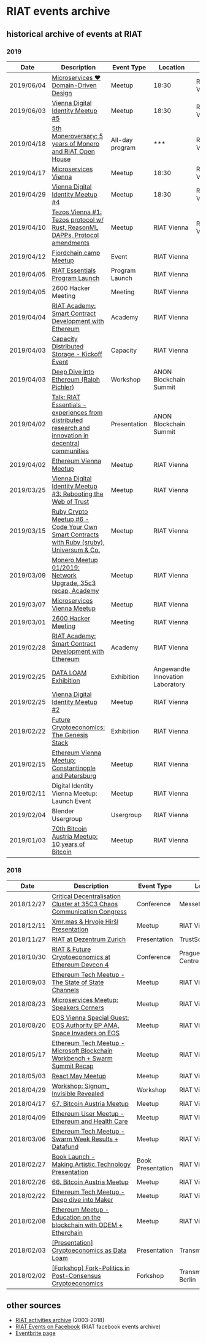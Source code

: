 [RIAT Events on Facebook]: https://www.facebook.com/pg/riat.ac.at/events/ "RIAT Events on Facebook"
[ICS (iCal) calendar]: https://calendar.google.com/calendar/ical/riat.at_nst52qhk2fca3u8dvhce8pepbg%40group.calendar.google.com/public/basic.ics "online subscription to events in the RIAT space: crypto, blockchain, DLT"
[RIAT website]: https://riat.ac.at
[RIAT activities archive]: https://riat.at/activities
[Eventbrite page]: https://www.eventbrite.com/o/riat-academy-10768509578 "RIAT academy eventbrite page"
[PDF overview & print event calendar]: https://github.com/parasew/riat-events/raw/master/assets/RIAT_program_PDF_calendar_2019.pdf
[events archive]: "https://github.com/parasew/riat-events/tree/master/archive"

# RIAT events archive

## historical archive of events at RIAT

### 2019
| Date       | Description                                                                                                                                                           | Event Type     | Location                         |             |
| ---------- | --------------------------------------------------------------------------------------------------------------------------------------------------------------------- | -------------- | -------------------------------- | ----------- |
| 2019/06/04 | [Microservices ❤ Domain-Driven Design](https://www.meetup.com/ddd-vienna/events/261445946/)                                                                        | Meetup     | 18:30 | RIAT Vienna |
| 2019/06/03 | [Vienna Digital Identity Meetup #5](https://www.meetup.com/Vienna-Digital-Identity-Meetup/events/261015488/)                                | Meetup     | 18:30 | RIAT Vienna | 
| 2019/04/18 | [5th Moneroversary: 5 years of Monero and RIAT Open House](https://www.facebook.com/events/370653886870162/)                                                                        | All-day program     | *** | RIAT Vienna |
| 2019/04/17 | [Microservices Vienna](https://www.meetup.com/microservices-vienna/)                                                                        | Meetup     | 18:30 | RIAT Vienna |
| 2019/04/29 | [Vienna Digital Identity Meetup #4](https://www.meetup.com/Vienna-Digital-Identity-Meetup/events/260079899/)                                | Meetup     | 18:30 | RIAT Vienna | 
| 2019/04/10 | [Tezos Vienna #1: Tezos protocol w/ Rust, ReasonML DAPPs, Protocol amendments](https://www.meetup.com/de-DE/Tezos-Vienna/events/259790083/)                           | Meetup         | RIAT Vienna                      | RIAT Vienna |
| 2019/04/12 | [Fjordchain.camp Meetup](https://www.facebook.com/events/2226827140867313/)                                                                                           | Event          | RIAT Vienna                      |             |
| 2019/04/05 | [RIAT Essentials Program Launch](https://www.eventbrite.com/e/riat-essentials-program-launch-event-tickets-59535938595#)                                              | Program Launch | RIAT Vienna                      |             |
| 2019/04/05 | 2600 Hacker Meeting                                                                                                                                                   | Meeting        | RIAT Vienna                      |             |
| 2019/04/04 | [RIAT Academy: Smart Contract Development with Ethereum](https://www.facebook.com/events/1983523535284837/)                                                           | Academy        | RIAT Vienna                      |             |
| 2019/04/03 | [Capacity Distributed Storage - Kickoff Event](https://www.meetup.com/de-DE/Capacity-Network/events/259902642/)                                                       | Capacity       | RIAT Vienna                      |             |
| 2019/04/03 | [Deep Dive into Ethereum (Ralph Pichler)](https://www.blockchainsummitaustria.com/events/deep-dive-into-ethereum)                                                     | Workshop       | ANON Blockchain Summit           |             |
| 2019/04/02 | [Talk: RIAT Essentials - experiences from distributed research and innovation in decentral communities](https://www.blockchainsummitaustria.com/agenda)               | Presentation   | ANON Blockchain Summit           |             |
| 2019/04/02 | [Ethereum Vienna Meetup](https://www.meetup.com/Ethereum-Vienna/)                                                                                                     | Meetup         | RIAT Vienna                      |             |
| 2019/03/25 | [Vienna Digital Identity Meetup #3: Rebooting the Web of Trust](https://www.meetup.com/de-DE/Vienna-Digital-Identity-Meetup/events/259683263/)                        | Meetup         | RIAT Vienna                      |             |
| 2019/03/15 | [Ruby Crypto Meetup #6 - Code Your Own Smart Contracts with Ruby (sruby), Universum & Co.](https://www.facebook.com/events/1988745191426912/)                         | Meetup         | RIAT Vienna                      |             |
| 2019/03/09 | [Monero Meetup 01/2019: Network Upgrade, 35c3 recap, Academy](https://www.facebook.com/events/2042824889349215/)                                                      | Meetup         | RIAT Vienna                      |             |
| 2019/03/07 | [Microservices Vienna Meetup](https://www.facebook.com/events/293328437951583/)                                                                                       | Meetup         | RIAT Vienna                      |             |
| 2019/03/01 | [2600 Hacker Meeting](https://www.facebook.com/events/306031676747864/)                                                                                               | Meeting        | RIAT Vienna                      |             |
| 2019/02/28 | [RIAT Academy: Smart Contract Development with Ethereum](https://www.facebook.com/events/319665308665747/)                                                            | Academy        | RIAT Vienna                      |             |
| 2019/02/25 | [DATA LOAM Exhibition](https://www.dieangewandte.at/jart/prj3/angewandte-2016/main.jart?rel=de&reserve-mode=active&content-id=1454062400291&artikel_id=1546414237711) | Exhibition     | Angewandte Innovation Laboratory |             |
| 2019/02/25 | [Vienna Digital Identity Meetup #2](https://www.facebook.com/events/239178996988956/)                                                                                 | Meetup         | RIAT Vienna                      |             |
| 2019/02/22 | [Future Cryptoeconomics: The Genesis Stack](https://web.facebook.com/events/1067229673468739/)                                                                        | Exhibition     | RIAT Vienna                      |             |
| 2019/02/15 | [Ethereum Vienna Meetup: Constantinople and Petersburg](https://www.facebook.com/events/539687579870573/)                                                             | Meetup         | RIAT Vienna                      |             |
| 2019/02/11 | Digital Identity Vienna Meetup: Launch Event                                                                                                                          | Meetup         | RIAT Vienna                      |             |
| 2019/02/04 | Blender Usergroup                                                                                                                                                     | Usergroup      | RIAT Vienna                      |             |
| 2019/01/03 | [70th Bitcoin Austria Meetup: 10 years of Bitcoin](https://www.meetup.com/Bitcoin-Austria/events/257292033/)                                                          | Meetup         | RIAT Vienna                      |             |




### 2018
| Date       | Description                                                                                                                                                     | Event Type        | Location               |
| ---------- | --------------------------------------------------------------------------------------------------------------------------------------------------------------- | ----------------- | ---------------------- |
| 2018/12/27 | [Critical Decentralisation Cluster at 35C3 Chaos Communication Congress](https://decentral.community/)                                                          | Conference        | Messehalle Leipzig     |
| 2018/12/11 | [Xmr.mas & Hrvoje Hiršl Presentation](https://www.facebook.com/events/1792511447541919/)                                                                        | Meetup            | RIAT Vienna            |
| 2018/11/27 | [RIAT at Dezentrum Zurich](https://www.facebook.com/events/1002168753301239/)                                                                                   | Presentation      | TrustSquare Zürich     |
| 2018/10/30 | [RIAT & Future Cryptoeconomics at Ethereum Devcon 4](https://devcon4.ethereum.org/)                                                                             | Conference        | Prague Congress Centre |
| 2018/09/03 | [Ethereum Tech Meetup - The State of State Channels](https://www.meetup.com/de-DE/Ethereum-Vienna/events/253448252/)                                            | Meetup            | RIAT Vienna            |
| 2018/08/23 | [Microservices Meetup: Speakers Corners](https://www.meetup.com/de-DE/microservices-vienna/events/251276266/)                                                   | Meetup            | RIAT Vienna            |
| 2018/08/20 | [EOS Vienna Special Guest: EOS Authority BP AMA, Space Invaders on EOS](https://www.meetup.com/de-DE/EOS-Vienna/events/253674084/)                              | Meetup            | RIAT Vienna            |
| 2018/05/17 | [Ethereum Tech Meetup - Microsoft Blockchain Workbench + Swarm Summit Recap](https://www.meetup.com/de-DE/Ethereum-Vienna/events/250573068/)                    | Meetup            | RIAT Vienna            |
| 2018/05/03 | [React May Meetup](https://www.meetup.com/de-DE/ReactVienna/events/248813567/)                                                                                  | Meetup            | RIAT Vienna            |
| 2018/04/29 | [Workshop: Signum_ Invisible Revealed](https://www.facebook.com/events/277838786089115/)                                                                        | Workshop          | RIAT Vienna            |
| 2018/04/17 | [67. Bitcoin Austria Meetup](https://www.meetup.com/de-DE/Bitcoin-Austria/events/249296061/)                                                                    | Meetup            | RIAT Vienna            |
| 2018/04/09 | [Ethereum User Meetup - Ethereum and Health Care](https://www.meetup.com/de-DE/Ethereum-Vienna/events/239268692/)                                               | Meetup            | RIAT Vienna            |
| 2018/03/06 | [Ethereum Tech Meetup - Swarm Week Results + Datafund](https://www.meetup.com/de-DE/Ethereum-Vienna/events/248197811/)                                          | Meetup            | RIAT Vienna            |
| 2018/02/27 | [Book Launch - Making.Artistic.Technology Presentation](https://www.facebook.com/events/1625427954212613/)                                                      | Book Presentation | RIAT Vienna            |
| 2018/02/26 | [66. Bitcoin Austria Meetup](https://www.meetup.com/de-DE/Bitcoin-Austria/events/247950219/)                                                                    | Meetup            | RIAT Vienna            |
| 2018/02/22 | [Ethereum Tech Meetup - Deep dive into Maker](https://www.meetup.com/de-DE/Ethereum-Vienna/events/247747028/)                                                   | Meetup            | RIAT Vienna            |
| 2018/02/08 | [Ethereum Meetup - Education on the blockchain with ODEM + Etherchain](https://www.meetup.com/de-DE/Ethereum-Vienna/events/247356260/)                          | Meetup            | RIAT Vienna            |
| 2018/02/03 | [[Presentation] Cryptoeconomics as Data Loam](https://2018.pastwebsites.transmediale.de/content/cryptoeconomics-as-data-loam)                                   | Presentation      | Transmediale,Berlin    |
| 2018/02/02 | [[Forkshop] Fork-Politics in Post-Consensus Cryptoeconomics](https://2018.pastwebsites.transmediale.de/content/fork-politics-in-post-consensus-cryptoeconomics) | Forkshop          | Transmediale, Berlin   |

## other sources

* [RIAT activities archive] (2003-2018)
* [RIAT Events on Facebook] (RIAT facebook events archive)
* [Eventbrite page]

